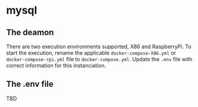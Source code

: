 # mysql

## The deamon
There are two execution environments supported, X86 and RaspberryPi.
To start the execution, rename the applicable ```docker-compose-X86.yml``` or ```docker-compose-rpi.yml``` file to ```docker-compose.yml```. 
Update the ```.env``` file with correct information for this instanciation.

## The .env file

TBD
